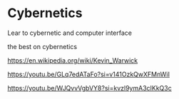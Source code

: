 # Cybernetics
Lear to cybernetic and computer interface

the best on cybernetics


https://en.wikipedia.org/wiki/Kevin_Warwick

https://youtu.be/GLq7edATaFo?si=v141OzkQwXFMnWiI


https://youtu.be/WJQvvVgbVY8?si=kvzl9ymA3cIKkQ3c

